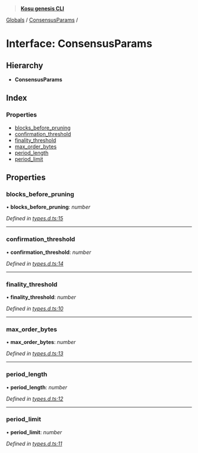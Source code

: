 > **[Kosu genesis CLI](../README.md)**

[Globals](../globals.md) / [ConsensusParams](consensusparams.md) /

# Interface: ConsensusParams

## Hierarchy

-   **ConsensusParams**

## Index

### Properties

-   [blocks_before_pruning](consensusparams.md#blocks_before_pruning)
-   [confirmation_threshold](consensusparams.md#confirmation_threshold)
-   [finality_threshold](consensusparams.md#finality_threshold)
-   [max_order_bytes](consensusparams.md#max_order_bytes)
-   [period_length](consensusparams.md#period_length)
-   [period_limit](consensusparams.md#period_limit)

## Properties

### blocks_before_pruning

• **blocks_before_pruning**: _number_

_Defined in [types.d.ts:15](https://github.com/ParadigmFoundation/kosu-monorepo/blob/9a271ceb/packages/kosu-genesis-cli/src/types.d.ts#L15)_

---

### confirmation_threshold

• **confirmation_threshold**: _number_

_Defined in [types.d.ts:14](https://github.com/ParadigmFoundation/kosu-monorepo/blob/9a271ceb/packages/kosu-genesis-cli/src/types.d.ts#L14)_

---

### finality_threshold

• **finality_threshold**: _number_

_Defined in [types.d.ts:10](https://github.com/ParadigmFoundation/kosu-monorepo/blob/9a271ceb/packages/kosu-genesis-cli/src/types.d.ts#L10)_

---

### max_order_bytes

• **max_order_bytes**: _number_

_Defined in [types.d.ts:13](https://github.com/ParadigmFoundation/kosu-monorepo/blob/9a271ceb/packages/kosu-genesis-cli/src/types.d.ts#L13)_

---

### period_length

• **period_length**: _number_

_Defined in [types.d.ts:12](https://github.com/ParadigmFoundation/kosu-monorepo/blob/9a271ceb/packages/kosu-genesis-cli/src/types.d.ts#L12)_

---

### period_limit

• **period_limit**: _number_

_Defined in [types.d.ts:11](https://github.com/ParadigmFoundation/kosu-monorepo/blob/9a271ceb/packages/kosu-genesis-cli/src/types.d.ts#L11)_
